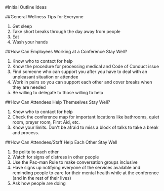 #Initial Outline Ideas

##General Wellness Tips for Everyone

1. Get sleep
2. Take short breaks through the day away from people
3. Eat
4. Wash your hands

##How Can Employees Working at a Conference Stay Well?

1. Know who to contact for help
2. Know the procedure for processing medical and Code of Conduct issue
3. Find someone who can support you after you have to deal with an unpleasant situation or attendee
4. Work in pairs so you can support each other and cover breaks when they are needed
5. Be willing to delegate to those willing to help

##How Can Attendees Help Themselves Stay Well?

1. Know who to contact for help
2. Check the conference map for important locations like bathrooms, quiet room, prayer room, First Aid, etc. 
3. Know your limits. Don't be afraid to miss a block of talks to take a break and process.

##How Can Attendees/Staff Help Each Other Stay Well

1. Be polite to each other
2. Watch for signs of distress in other people
3. Use the Pac-man Rule to make conversation groups inclusive
4. Have signs up notifying everyone of the services available and reminding people to care for their mental health while at the conference (and in the rest of their lives)
5. Ask how people are doing

